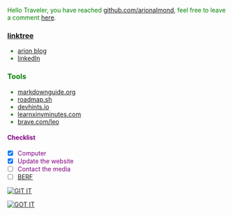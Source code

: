 
[//]: # (arionalmond/README.md is at the top)
[//]: # (this file is shown at the top of my github profile at github.com/arionalmond)
[comment]: # (the actual repo is github.com/arionalmond/arionalmond)


<font color="green">

Hello Traveler, you have reached [github.com/arionalmond](https://www.github.com/arionalmond), feel free to leave a comment [here](https://github.com/arionalmond/arionalmond/issues).


### [linktree](https://www.linktr.ee/arionalmond)
* [arion blog](https://www.arionalmond.github.io/mySite)
* [linkedIn](https://www.linkedin.com/in/arionalmond)

[//]: # (wellfound.com/u/arion-almond)

### Tools

* [markdownguide.org](https://www.markdownguide.org/cheat-sheet)
* [roadmap.sh](https://www.roadmap.sh)
* [devhints.io](https://www.devhints.io)
* [learnxinyminutes.com](https://www.learnxinyminutes.com)
* [brave.com/leo](https://www.brave.com/leo)

</font>

<font color="purple">

#### Checklist  

- [x] Computer   
- [x] Update the website 
- [ ] Contact the media
- [ ] [BERF](https://www.roadmap.sh/best-practices/backend-performance)  

</font>

[//]: # (<center>This text is centered.</center>)
[//]: # (<font color="green"><center>This green text is centered.</center></font>)

[![GIT IT](https://img.youtube.com/vi/HkdAHXoRtos/0.jpg)](https://www.youtube.com/watch?v=HkdAHXoRtos)

[![GOT IT](https://img.youtube.com/vi/66tfvFeALBQ/0.jpg)](https://www.youtube.com/watch?v=66tfvFeALBQ)

[//]: # (This **word** is bold. This <em>word</em> is italic.)

</font>